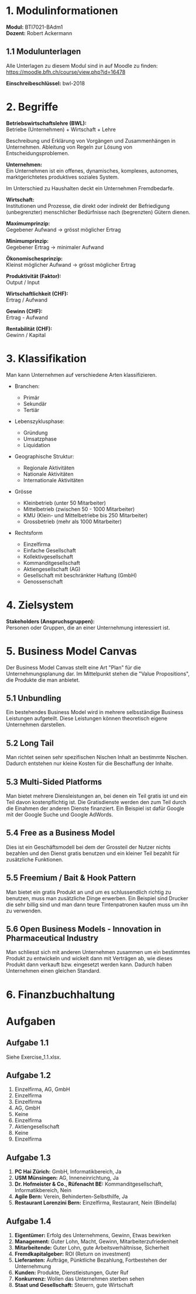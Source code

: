 # 1. Modulinformationen
**Modul:** BTI7021-BAdm1  
**Dozent:** Robert Ackermann

## 1.1 Modulunterlagen
Alle Unterlagen zu diesem Modul sind in auf Moodle zu finden:  
https://moodle.bfh.ch/course/view.php?id=16478

**Einschreibeschlüssel:** bwl-2018

# 2. Begriffe
**Betriebswirtschaftslehre (BWL):**  
Betriebe (Unternehmen) + Wirtschaft + Lehre

Beschreibung und Erklärung von Vorgängen und Zusammenhängen in Unternehmen. Ableitung von Regeln zur Lösung von Entscheidungsproblemen.

**Unternehmen:**  
Ein Unternehmen ist ein offenes, dynamisches, komplexes, autonomes, marktgerichtetes produktives soziales System.

Im Unterschied zu Haushalten deckt ein Unternehmen Fremdbedarfe.

**Wirtschaft:**  
Institutionen und Prozesse, die direkt oder indirekt der Befriedigung (unbegrenzter) menschlicher Bedürfnisse nach (begrenzten) Gütern dienen.

**Maximumprinzip:**  
Gegebener Aufwand → grösst möglicher Ertrag

**Minimumprinzip:**  
Gegebener Ertrag → minimaler Aufwand

**Ökonomischesprinzip:**  
Kleinst möglicher Aufwand → grösst möglicher Ertrag

**Produktivität (Faktor):**  
Output / Input

**Wirtschaftlichkeit (CHF):**  
Ertrag / Aufwand

**Gewinn (CHF):**  
Ertrag - Aufwand

**Rentabilität (CHF):**  
Gewinn / Kapital

# 3. Klassifikation
Man kann Unternehmen auf verschiedene Arten klassifizieren.

* Branchen:
	* Primär
	* Sekundär
	* Tertiär

* Lebenszyklusphase:
	* Gründung
	* Umsatzphase
	* Liquidation

* Geographische Struktur:
	* Regionale Aktivitäten
	* Nationale Aktivitäten
	* Internationale Aktivitäten
* Grösse
	* Kleinbetrieb (unter 50 Mitarbeiter)
	* Mittelbetrieb (zwischen 50 - 1000 Mitarbeiter)
	* KMU (Klein- und Mittelbetriebe bis 250 Mitarbeiter)
	* Grossbetrieb (mehr als 1000 Mitarbeiter)
* Rechtsform
	* Einzelfirma
	* Einfache Gesellschaft
	* Kollektivgesellschaft
	* Kommanditgesellschaft
	* Aktiengesellschaft (AG)
	* Gesellschaft mit beschränkter Haftung (GmbH)
	* Genossenschaft

# 4. Zielsystem
**Stakeholders (Anspruchsgruppen):**  
Personen oder Gruppen, die an einer Unternehmung interessiert ist.

# 5. Business Model Canvas
Der Business Model Canvas stellt eine Art "Plan" für die Unternehmungsplanung dar. Im Mittelpunkt stehen die "Value Propositions", die Produkte die man anbietet.

## 5.1 Unbundling
Ein bestehendes Business Model wird in mehrere selbsständige Business Leistungen aufgeteilt. Diese Leistungen können theoretisch eigene Unternehmen darstellen.

## 5.2 Long Tail
Man richtet seinen sehr spezifischen Nischen Inhalt an bestimmte Nischen. Dadurch entstehen nur kleine Kosten für die Beschaffung der Inhalte.

## 5.3 Multi-Sided Platforms
Man bietet mehrere Diensleistungen an, bei denen ein Teil gratis ist und ein Teil davon kostenpflichtig ist. Die Gratisdienste werden den zum Teil durch die Einahmen der anderen Dienste finanziert. Ein Beispiel ist dafür Google mit der Google Suche und Google AdWords.

## 5.4 Free as a Business Model
Dies ist ein Geschäftsmodell bei dem der Grossteil der Nutzer nichts bezahlen und den Dienst gratis benutzen und ein kleiner Teil bezahlt für zusätzliche Funktionen.

## 5.5 Freemium / Bait & Hook Pattern
Man bietet ein gratis Produkt an und um es schlussendlich richtig zu benutzen, muss man zusätzliche Dinge erwerben. Ein Beispiel sind Drucker die sehr billig sind und man dann teure Tintenpatronen kaufen muss um ihn zu verwenden.

## 5.6 Open Business Models - Innovation in Pharmaceutical Industry
Man schliesst sich mit anderen Unternehmen zusammen um ein bestimmtes Produkt zu entwickeln und wickelt dann mit Verträgen ab, wie dieses Produkt dann verkauft bzw. eingesetzt werden kann. Dadurch haben Unternehmen einen gleichen Standard.

# 6. Finanzbuchhaltung


# Aufgaben
## Aufgabe 1.1
Siehe Exercise_1.1.xlsx.

## Aufgabe 1.2
1. Einzelfirma, AG, GmbH
2. Einzelfirma
3. Einzelfirma
4. AG, GmbH
5. Keine
6. Einzelfirma
7. Aktiengesellschaft
8. Keine
9. Einzelfirma

## Aufgabe 1.3
1. **PC Hai Zürich:** GmbH, Informatikbereich, Ja
2. **USM Münsingen:** AG, Inneneinrichtung, Ja
3. **Dr. Hofmeister & Co., Rüfenacht BE:** Kommanditgesellschaft, Informatikbereich, Nein
4. **Agile Bern:** Verein, Behinderten-Selbsthilfe, Ja
5. **Restaurant Lorenzini Bern:** Einzelfirma, Restaurant, Nein (Bindella)

## Aufgabe 1.4
1. **Eigentümer:** Erfolg des Unternehmens, Gewinn, Etwas bewirken
2. **Management:** Guter Lohn, Macht, Gewinn, Mitarbeiterzufriedenheit
3. **Mitarbeitende:** Guter Lohn, gute Arbeitsverhältnisse, Sicherheit
4. **Fremdkapitalgeber:** ROI (Return on investment)
5. **Lieferanten:** Aufträge, Pünktliche Bezahlung, Fortbestehen der Unternehmung
6. **Kunden:** Produkte, Dienstleistungen, Guter Ruf
7. **Konkurrenz:** Wollen das Unternehmen sterben sehen
8. **Staat und Gesellschaft:** Steuern, gute Wirtschaft